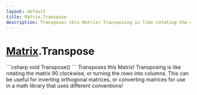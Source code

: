```yaml
---
layout: default
title: Matrix.Transpose
description: Transposes this Matrix! Transposing is like rotating the matrix 90 clockwise, or turning the rows into columns. This can be useful for inverting orthogonal matrices, or converting matrices for use in a math library that uses different conventions!
---
```

# [Matrix]({{site.url}}/Pages/StereoKit/Matrix.html).Transpose

<div class='signature' markdown='1'>
```csharp
void Transpose()
```
Transposes this Matrix! Transposing is like rotating the
matrix 90 clockwise, or turning the rows into columns. This can be
useful for inverting orthogonal matrices, or converting matrices
for use in a math library that uses different conventions!
</div>




